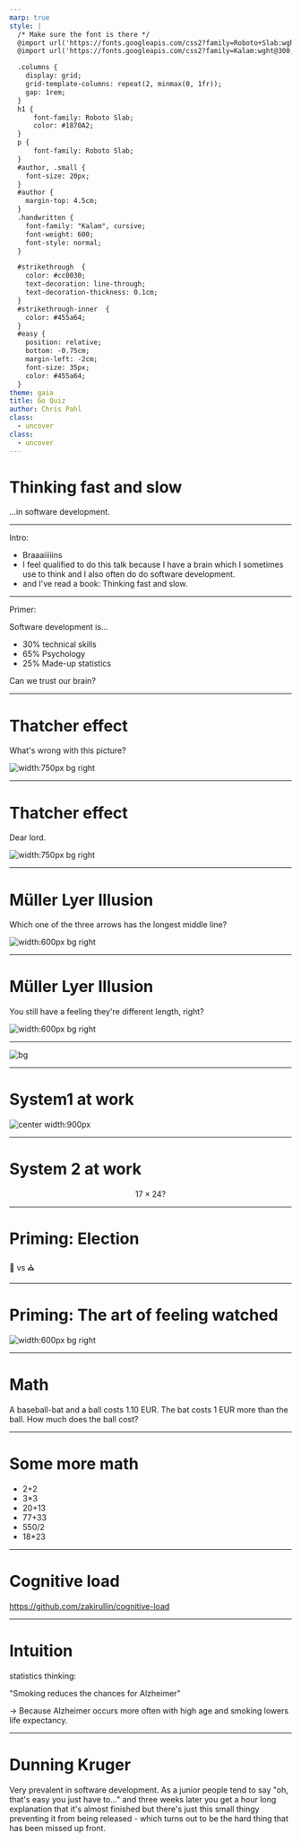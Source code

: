 ```yaml
---
marp: true
style: |
  /* Make sure the font is there */
  @import url('https://fonts.googleapis.com/css2?family=Roboto+Slab:wght@100..900&display=swap');
  @import url('https://fonts.googleapis.com/css2?family=Kalam:wght@300;400;700&display=swap');

  .columns {
    display: grid;
    grid-template-columns: repeat(2, minmax(0, 1fr));
    gap: 1rem;
  }
  h1 {
      font-family: Roboto Slab;
      color: #1870A2;
  }
  p {
      font-family: Roboto Slab;
  }
  #author, .small {
    font-size: 20px;
  }
  #author {
    margin-top: 4.5cm;
  }
  .handwritten {
    font-family: "Kalam", cursive;
    font-weight: 600;
    font-style: normal;
  }

  #strikethrough  {
    color: #cc0030;
    text-decoration: line-through;
    text-decoration-thickness: 0.1cm;
  }
  #strikethrough-inner  {
    color: #455a64;
  }
  #easy {
    position: relative;
    bottom: -0.75cm;
    margin-left: -2cm;
    font-size: 35px;
    color: #455a64;
  }
theme: gaia
title: Go Quiz
author: Chris Pahl
class:
  - uncover
class:
  - uncover
---
```


<!-- _class: lead -->

<link rel="icon" type="image/x-icon" href="./favicon.ico">

# Thinking fast and slow

...in software development.

----

Intro:

- Braaaiiiiins
- I feel qualified to do this talk because I have a brain which I sometimes use to think and I also often do do software development.
- and I've read a book: Thinking fast and slow.

-----

<!--
Agenda:

Format:

- Anfangssektion: Accept defeat

- Jede Sektion dreiteilig:
  * Einen bestimmten Effekt erleben (Experiment)
  * Erklärung
  * Relation zum Berufsleben, Auswirkung.

- Summary: What can we do about it? Not so much. Read the book.
  Make it a habit watching your mind. You will still make false decisions
  but you might be more careful and delay decisions.

- Alternatives Format: Adventskalender mit 24 psychischen Effekten.

Globale Quellen:

- https://en.wikipedia.org/wiki/Cognitive_bias

Themensammlung:

- statistisches Denken
- Intuition (= langjährige übung)
- Vorstellung System 1/2 (läuft 2 ist man praktisch blind und sieht keine Gorillas und kann nicht laufen und multiplizieren, System 1 kann man geradeauslaufen und denken oder blinker setzen)
  -> übung mit Publikum: Um Tisch laufen und Rechenaufgaben beantworten
  Häufiger Aufgabenwechsel ist sehr fordernd.
- Fragenersetzung
- Selbstüberschätzung
- Intelligenz vs Rationalität (Intelligenz -> System 1 sehr fit, Rationalität -> übernimmt System 2 ausreichend schnell?)
- Geschichtenerzähler System 1 ("Bananen" und "Erbrechen")
- Priming (Wahlen in einem Schulgebäude: Viel sozialere Wahl! Wahl in einem Bürgerbüro: Viel mehr Protestwahl)
  Kann auch genutzt werden um ruhig zu werden, da ruhige Gedanken beruhigen.
  Beispiel mit Vertrauenskasse S.78
- Kognitive Leichtigkeit (je leichter die Info abgerufen werden kann, desto eher ann man )
- Halo Effekt
- Stimmung (schlechte Stimmung: analytisch, aber auch eher einlenkend - gute Stimmung: kreativ, aber leichtgläubig)
- Überraschung
  (Wie viele Tiere nahm Moses mit in die Arche? -> fehlende überraschung)
- Overconfidence (+ Dunning Kruger Confidence-Expert Kurve)
- Pre-Mortem

- WYSIATI

=============

Analysis Paralysis

- TODO

Complexity & Simplicity Bias

- Complexity in software development is the enemy.

Status Quo Bias / Endowment Effect

- Dinge werden als wertvoller eingeschätzt wenn man sie besitzt.
- Beispiel: Existierende Infrastruktur wird zu Unrecht als gut dargestellt, auch wenn
- Quelle: https://en.wikipedia.org/wiki/Status_quo_bias

Affinity Bias:

- Überbewertung von Meinungen von Leuten denen wir grundsätzlich vertrauen oder die uns ähnlich sind.
  (aka Mini-Me-Bias)
- Beispiel: Man mag Senior X und vertraut aber dem gut befreundeten Kollegen.
- Quelle: https://en.wikipedia.org/wiki/Affinity_bias

Hindsight Bias:

- Negative Ereignisse werden im Nachhinein oft als leicht erklärbar ausgewiesen.
- War man selbst an dem Ereignisse mit einer Entscheidung beteiligt werden Zweifel bei der
  Entscheidung vernachlässigt, als ob es sie nie gegäben hätte.
- Beispiele: Architekturentscheidungen werden im Nachhinein als "klar falsch" eingeschätzt sobald
  man an ihre Grenzen kommt, selbst wenn sie zum ursprünglichen Zeitpunkt mit den verfügbaren Daten
  valide war. Das führt bei neuen Projekten oft dazu "es gleich richtig zu machen" und einer sehr
  selbstischeren Tendenz viel zu große Tools einzusetzen (looking at you k8s) weil das ja "schon mal ein Problem war".

  Anderes Beispiel: Die Zeit, die man für ein Bugfix gebraucht hat wird nach dem Lösen anhand der
  Komplexität der Lösung eingeschätzt, nicht anhand der Länge der tatsächlichen Fehlersuche.

- Quelle: https://en.wikipedia.org/wiki/Hindsight_bias

Curse of Knowledge:

* Beispiel: Senior soll Junior etwas beibringen -> tut sich schwer, weil "Das weiß man doch". 
  Oder: Code wird nicht dokumentiert weil es zum Zeitpunkt des Schreibens "offensichtlich" wirkt.
  Später hat man aber den Kontext selbst nicht mehr und blickt nicht mehr durch.
* Quellen:

  - https://en.wikipedia.org/wiki/Curse_of_knowledge

New is shiny:

* Beispiel: Neue Tools (damals MongoDB) statt gut abgehangene Software. Lieber neue Features bauen
  als Infrastruktur erhalten (Brücken ;-)
  Gute historische Beispiele: Blockchain, NFTs, Machine Learning.
* Quelle: 
  - https://en.wikipedia.org/wiki/Shiny_object_syndrome
  - https://en.wikipedia.org/wiki/Appeal_to_novelty

Experten:

* Experten nutzen System1 statt mühsam mit System2 eine Lösung zu finden.
* Experten gehen von abstrakt zu konkret. Sie vesuchen immer die
  darüberliegenden Prinzipien zu erkennen, versuchen aber immer durch Beispiele konkret zu werden.
  Beginner versuchen oft Dinge sehr konkret zu erklären.
* Problem solving skills apply only to a specific domain.
  Being good at debugging does not make you good writing software in the first place (well, you
  could say the worse you are at writing software the better you should be at debugging...)
* Beispiel: Schachspieler erkennen Konstellationen auf dem Brett anstatt sie zu
  durchdenken.
* Reading code can be very benefitial to train this pattern matching machinery.

https://cacm.acm.org/research/10-things-software-developers-should-learn-about-learning/

Verlustaversion

* Menschen verhalten sich (unter anderem) bei ökonomischen Entscheidungen nicht rational.
* Verluste werden sehr viel stärker gewichtet als Gewinne. (todo: grafik)
* Ausnahme: Möglichkeitseffekt (zB bei Losen - da ist die Chance egal, hauptsache man kann etwas gewinnen,
  der Verlust ist der Kaufpreis des Loses und dafür kauft man sich die Hoffnung auf einen Gewinn)

  - 95% Wahrscheinlichkeit um 10k zu gewinnen. -> Angst vor Enttäuschung, viel Einsatz um die restlichen 5% abzusichern.
  - 95% Wahrscheinlichkeit um 10k zu verlieren -> Riskobereitschaft in der Hoffnung Verluste abzuwenden.
  - 5%  Wahrscheinlichkeit um 10k zu gewinnen. -> Hoffnung auf großen Gewinn, stabilere Wetten werden abgelehnt.
  - 5%  Wahrscheinlichkeit um 10k zu verlierne -> Furcht vor Verlust, lieber Annahme eines Vergleichs vor Gericht zB.

* Quelle: https://en.wikipedia.org/wiki/Loss_aversion (<- Grafik hier zeigen!)
  
Sunken Cost Fallacy

* Es werden oft Projekte fortgesetzt die eigentlich schon verloren sind, "da man ja schon so viel investiert hat".
  Diese Verzerrung führt häufig zu irrationalen Verhalten und weiteren Kosten. Die bereits investierten Kosten sind präsenter
  und "schmerzen" mehr als Kosten die noch anfallen werden.

Framing & Format

* Format: Die Präsentation von Daten hat starken Einfluss auf Entscheidungen:

  - Option 1: Patienten wie John begehen mit etwa 10% Wahrscheinlichkeit Straftaten nach der Entlassung.
  - Option 2: Von 100 Patienten wie John begehen ca. 10 Straftaten.
  - Option 2 wurde von Ärzten viel öfters als gefährlicher Patient eingestuft.

* Framing: Einordnung von Daten: Schädlichkeit von E-Autos muss mit Verbrennern verglichen werden.
* Weites und enges Framing. Entscheidungen hängen stark von der "Distanz" ab mit  der man sie trifft.

  - Beispiel: Vorstande mit 25 Managern und einem obersten Chef. Jede Sparte soll eine riskante Option evaluieren
    bei der 25% des Kapitals jeder Sparte verloren geht oder das Kapital verdoppelt wird (50/50 Chance). Jeder einzelne Manager entscheidet sich dagegen (enges Framing),
    der oberste Chef dafür (weites Framing).
    todo: Beispiel ist doof.
  - Enges Framing = Seriel von Teilentscheidungen. Weites Framing = Alle Entscheidungen auf einen Haufen.

* Verluste können oft als "entgangene Gewinne" geframed werden:
  - Option1: Lotterie mit 10% Chance 95EUR zu gewinnen und 90% Chance 5 Doller zu verlieren. 
  - Option2: Einsatz 5 Euro. Lotterie mit 10% Chance 100EUR zu gewinnen und 90% Chance nichts zu gewinnen.

  -> Menschen mögen Sicherheit und würden Option 2 nehmen.

* Opt-in vs Opt-out: Opt-out ist deutlich effektiver - siehe die Kirche oder Organspende.

  -> 

* Feature Fatique

  Feature Fatigue beschreibt die Unzufriedenheit, Frustration und Überforderung der Nutzer durch zu viele und unklare Features.
  TODO:
  - Quelle: https://www.richard-seidl.com/additive-bias/

---------

Das Leben als eine Geschichte

* Entscheidungen treffen wir anhand der Erinnerung an erlebte Ereignisse. Dabei verzerren wir stark.
* Eine Verzerrung ist die Höchstand-Ende-Regel: Man erinnert sich viel primär an das Ende und das intensivste Ereignisse.
  Wenn beides zum Beispiel schlecht war, kann das sogar viele glückliche Erlebnisse komplett überschatten.
* Kaltes-Hand-Experiment:  Probanden müssen ihre Hände in einen Tank mit kaltem Wasser halten.
    1. Erster Durchlauf: 60 Sekunden, konstante Temperatur.
    2. Zweiter Durchlauf: 60 Sekuden wie erster, danach 30 Sekunden mit etwas wärmeren Wasser.

    In Summe war der zweite Durchlauf schmerzhafter, trotzdem würden so gut wie alle Probanden diesen eher
    nochmal erdulden als den ersten.

Zufriedenheit & Wohlbefinden:

* Es gibt einen Unterschied zwischen Wohlbefinden (messbar anhand Tagesbuch) und Zufriedenheit (basiert auf erinnernde Rückschau). Letzteres ist oft stark verzerrt und entsprich selten dem tatsächlichen
  Wohlbefinden. Meist werden die negativen Dinge in Erinnerung gerufen wenn man über seine Zufriedenheit nachdenkt. Auch werden dabei Ereignisse bevorzugt die vor kurzen passiert sind.
* Das lässt sich ausnutzen: In einem Expierment wurden Probanden befragt wie zufrieden sie mit ihrem Leben sind. Alle Probanden fragte man ob sie eine Seite vorher fotokopieren könnten.
  Die Hälfte der Probanden fanden dabei ein 10ct Stück am Kopierer (das dort hingelegt wurde). Diese Hälfte war sehr signifikant zufriedener mit ihrem Leben.
* "Geld macht nicht glücklich" stimmt. Aber Armut macht unglücklich. Ab einem bestimmten Gehalt ist das Wohlbefinden fast exakt gleich, lediglich die selbsteingeschätzte Zufriedenheit steigt noch etwas.
* Das parallele Erledigen von Dingen "verdünnt" lustvolles Erleben. Beim Essen kein Fernseh schauen, aber schmerzhafte Behandlungen: Podcast hören.

Fokussierungs-Illusion:

* Zufriedenheit hängt auch von den verfügbaren Alternativen ab. Ist man zufrieden aber eine bessere Alternative ist verfügbar, dann ist man nicht mehr zufrieden.
  Beispiel: Leute die in einem sehr angenehmen Klima leben bemerken es nicht mehr und sind genauso zufrieden wie Leute mit schlechterem Klima. Trotzdem halten sich Leute mit schlechten Klima fü----------
  unzufriedener und   Menschen in guten Klima für zufriedener.
* Querschnittsgelähmte: Menschen die keinen kennen schätzen die Zufriedenheit dieser Personen schlechter ein als diejenige die eine kennen. 
  Man konzentriert sich überproportional auf negative Apsekte und lässt andere Aspekte außer acht.

--->

Primer:

Software development is...

- 30% technical skills
- 65% Psychology
- 25% Made-up statistics

<!--

But for real, we talk not enough about the psychological aspects of software
engineering, or engineering in general. I always say "complexity is the enemy"
but I didn't really say yet why. Well, the short answer is: Because our brain
is very limited and we don't have the hardware to accurately judge ourselves.

I'll show you in this talk common traps our mind can go into and some of the
mechanisms behind it. Please don't expect solutions. There are none - for most
of those traps we can only get aware of them, but our brain doesn't really care
about that and will happily fall into the same trap again.

It's based on the book "Thinking fast and slow" by Daniel Kahnemann. If you're
really interested in this kind of stuff I very much recommend reading the book
since it can give you a much better understanding than I could in the relative
short term.

So I hope this talk makes you feel as stupid as I felt when writing this and
I hope having this combined feeling unites and humbles us a bit.

Also, I hope it gets a bit entertaining too.

-->

Can we trust our brain?

----

# Thatcher effect

What's wrong with this picture?

![width:750px bg right](./images/thatcher-faces-upsidedown.png)

<!--
The Thatcher effect describes the effect that we do not notice obvious errors (i.e. flipped eyes and mouth regions) when the face itself is flipped.
It is a "bug" in our face detection system and no matter how much we know that the error is there, we won't really see it. It's like a part of our brain
is on auto-pilot - it works most of the time, but when it doesn't we can't do anything against it.
-->

---

# Thatcher effect

Dear lord.

![width:750px bg right](./images/thatcher-faces-turnedaround.png)

---

# Müller Lyer Illusion

Which one of the three arrows has the longest middle line?

![width:600px bg right](./images/müller-lyer.png)

<!--
The Müller Lyer illusion shows a few lines with differently oriented arrows. The lines are all the same length, but they
do not appear to be like that, even we know this is an optical illusion.
-->

---

# Müller Lyer Illusion

You still have a feeling they're different length, right?

![width:600px bg right](./images/müller-lyer-fixed.png)

<!--
Just to prove to you that the length is actually the same.
-->

---

![bg](./images/system1and2.jpg)

<!--
Two subsystems in our brain. We saw mostly System 1 now at work.
-->

---

# System1 at work

![center width:900px](./images/banana-vomit.png)

<!--
Banana and vomit: The slide does not make any correlation between those terms, but still your brain
invented a "story" to link between those images. This story probably explains why someone vomitted from eating banana
and it will leave a distaste for banana even after hearing this presentation. I'm sorry.
-->

---

# System 2 at work

$$
17 \times 24 ?
$$

<!--
It's 408, please stop calculating now.
-->

---

# Priming: Election

🏫 vs ⛪

<!--

We always assume that we have something like free will. But free will is often suspected to be an illusion - at the very least though
we are heavily influenced by our surroundings.

A study [1] showed that voting in a shool yields much higher affirmity to voting for educational policies
than voting elsewhere. Voting at the church in contrast yielded much more conservative views.

[1]: https://www.ncbi.nlm.nih.gov/pmc/articles/PMC2449328/
-->

---

# Priming: The art of feeling watched

![width:600px bg right](./images/priming-being-watched.png)

<!--
If you ever need to operate something where people can take goods and need to pay
for them based on trust then I have a tip for you:
you should think about using the priming effect for your
advantage. Another study[2] used the pictures of those images beside the graph to
imply that you're being watched (with flowers as baseline). The results speak for itself:
customers gave a lot more money when they were primed to being watched.

[2]: https://pubmed.ncbi.nlm.nih.gov/17148417/

Does this apply to software development also? Yes! If you know that your code
is being subject to review then you'll develop differently (and probably better!) (and probably better!)  than for a toy project
that is just for yourself.

TOOD: Include the "bread and B _ _ T _ R" example as well?
-->

---

# Math

A baseball-bat and a ball costs 1.10 EUR.
The bat costs 1 EUR more than the ball.
How much does the ball cost?

<!--

Instructions: Just ask for the answer. It will be most likely "10 cent", which is wrong.
System1 answered here, because the task felt similar to other tasks we've seen in life.

The actual answer is 5 cent (bat is 1.05 cent)
-->

---

# Some more math

- 2+2
- 3*3
- 20+13
- 77+33
- 550/2
- 18*23

<!--
Instruct people to walk in circles around in the room
(or alternatively make them tick every second)

Easy tasks can be handled by System 1, but harder calculations
have to be done by System 2 - which in turn blocks most other systems, you can't even walk properly.
-->

---

# Cognitive load

<https://github.com/zakirullin/cognitive-load>

---

# Intuition

statistics thinking:

"Smoking reduces the chances for Alzheimer"

-> Because Alzheimer occurs more often with high age and smoking lowers life expectancy.

----

# Dunning Kruger

Very prevalent in software development. As a junior people tend to say "oh, that's easy you just have to..." and three weeks later you get a hour long
explanation that it's almost finished but there's just this small thingy preventing it from being released - which turns out to be the hard thing that has been missed up front.
